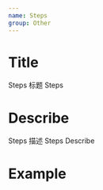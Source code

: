 ```yaml
---
name: Steps
group: Other
---
```


# Title

Steps 标题
Steps

# Describe

Steps 描述
Steps Describe

# Example

